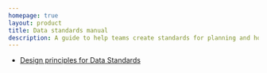 ```yaml
---
homepage: true
layout: product
title: Data standards manual
description: A guide to help teams create standards for planning and housing data
---
```


<div class="govuk-grid-row">
    <div class="govuk-grid-column-one-half">
        <ul class="govuk-list">
            <li><a href="/principles">Design principles for Data Standards</a></li>
        </ul>
    </div>
    <div class="govuk-grid-column-one-half">
        <!-- <p>Lorem, ipsum dolor sit amet consectetur adipisicing elit. Magni dolore ratione aliquam. Veniam, tempora, omnis est libero veritatis odio in sapiente vitae, itaque at voluptas non. Voluptas, quod voluptatibus! Quae!</p> -->
    </div>
</div>